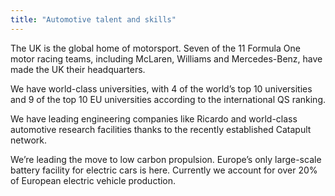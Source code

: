 ```yaml
---
title: "Automotive talent and skills"
---
```

The UK is the global home of motorsport. Seven of the 11 Formula One motor racing teams, including McLaren, Williams and Mercedes-Benz, have made the UK their headquarters. 


We have world-class universities, with 4 of the world’s top 10 universities and 9 of the top 10 EU universities according to the international QS ranking.


We have leading engineering companies like Ricardo and world-class automotive research facilities thanks to the recently established Catapult network.


We’re leading the move to low carbon propulsion. Europe’s only large-scale battery facility for electric cars is here. Currently we account for over 20% of European electric vehicle production.


